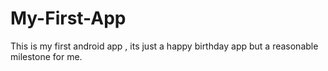 # My-First-App
This is my first android app , its just a happy birthday app but a reasonable milestone for me.
